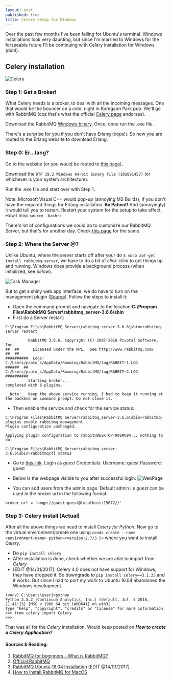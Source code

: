 ```yaml
---
layout: post
published: true
title: Celery Setup for Windows
---
```


Over the past few months I've been falling for Ubuntu's terminal. Windows installations look very daunting, but since I'm married to Windows for the forseeable future I'll be continuing with Celery installation for Windows (duh!).

## Celery installation

![Celery](http://www.markon.com/sites/default/files/styles/product_banner/public/prdimg//RSS_Celery_Sticks.jpg?itok=irLWirI8)

### Step 1: Get a Broker!

What Celery needs is a broker, to deal with all the incoming messages. One that would be the bouncer on a cold, night in Koregaon Park pub. We'll go with RabbitMQ (coz that's what the official [Celery page](http://docs.celeryproject.org/en/latest/getting-started/first-steps-with-celery.html) endorses).

Download the RabbitMQ [Windows binary](http://www.rabbitmq.com/install-windows.html). Once, done run the .exe file. 

There's a surprise for you if you don't have Erlang (oops!). So now you are routed to the Erlang website to download Erlang.

### Step 0: Er...lang?

Go to the website (or you would be routed to [this page](http://www.erlang.org/downloads)). 

Download the ```OTP 19.2 Windows 64-bit Binary File (101891457)``` (or whichever is your system architecture).

Run the .exe file and start over with Step 1.

Note: Microsoft Visual C++ would pop-up (annoying MS Builds), if you don't have the required things for Erlang installation. __Be Patient!__ And (annoyingly) it would tell you to restart. Restart your system for the setup to take effect. How I miss ```source .bashrc```

There's lot of configurations we could do to customize our RabbitMQ Server, but that's for another day. Check [this page](https://www.rabbitmq.com/configure.html) for the same.

### Step 2: Where the Server @?

Unlike Ubuntu, where the server starts off after your do ```$ sudo apt-get install rabbitmq-server```, we have to do a bit of *click-click* to get things up and running. Windows does provide a background process (when initialized, see *below*).

![Task Manager](https://raw.githubusercontent.com/pratos/pratos.github.io/master/images/rabbitmq_bkprocess.png)

But to get a shiny web app interface, we do have to turn on the management plugin ([Source](http://arcware.net/installing-rabbitmq-on-windows/)). Follow the steps to install it:

* Open the command prompt and navigate to the location:__C:\Program Files\RabbitMQ Server\rabbitmq_server-3.6.6\sbin__
* First do a Server restart: 

```
C:\Program Files\RabbitMQ Server\rabbitmq_server-3.6.6\sbin>rabbitmq-server restart

          RabbitMQ 3.6.6. Copyright (C) 2007-2016 Pivotal Software, Inc.
##  ##      Licensed under the MPL.  See http://www.rabbitmq.com/
##  ##
##########  Logs: C:/Users/prato_s/AppData/Roaming/RabbitMQ/log/RABBIT~1.LOG
######  ##        C:/Users/prato_s/AppData/Roaming/RabbitMQ/log/RABBIT~2.LOG
##########
          Starting broker...
completed with 6 plugins.

```
    
    __Note:__ Keep the above service running, I had to keep it running at the backend on command prompt. Do not close it.
    
* Then enable the service and check for the service status:

``` 
C:\Program Files\RabbitMQ Server\rabbitmq_server-3.6.6\sbin>rabbitmq-plugins enable rabbitmq_management
Plugin configuration unchanged.

Applying plugin configuration to rabbit@DESKTOP-R0SMU94... nothing to do.

C:\Program Files\RabbitMQ Server\rabbitmq_server-3.6.6\sbin>rabbitmqctl status
```
    
* Go to [this link](http://localhost:15672/). Login as *guest*
    Credentials:
    Username: guest
    Password: guest

* Below is the webpage visible to you after successful login:
![WebPage](https://raw.githubusercontent.com/pratos/pratos.github.io/master/images/rabbit_login.png)

* You can add users from the admin page. Default admin i.e *guest* can be used in the broker url in the following format:

```
broker_url = 'amqp://guest:guest@localhost:15672//'
```

### Step 3: Celery install (Actual)

After all the above things we need to install *Celery for Python*. Now go to the virtual environment/create one using ```conda create --name <environment-name> python=<version:2.7/3.5>``` where you want to install *Celery*.

* Do ```pip install celery```
* After installation is done, check whether we are able to import from *Celery*
* [EDIT @14/01/2017]: Celery 4.0 does not have support for Windows, they have dropped it. So downgrade to ```pip install celery==3.1.25``` and it works. But since I had to port my work to Ubuntu 16.04 abandoned the Windows development.

```
(venv) C:\Users\user1>python
Python 3.5.2 |Continuum Analytics, Inc.| (default, Jul  5 2016, 11:41:13) [MSC v.1900 64 bit (AMD64)] on win32
Type "help", "copyright", "credits" or "license" for more information.
>>> from celery import Celery
>>>
```
    
That was all for the *Celery* installation. Would keep posted on __*How to create a Celery Application?*__

#### Sources & Reading:
1. [RabbitMQ for beginners - What is RabbitMQ?](https://www.cloudamqp.com/blog/2015-05-18-part1-rabbitmq-for-beginners-what-is-rabbitmq.html)
2. [Official RabbitMQ](http://www.rabbitmq.com/configure.html)
3. [RabbitMQ Ubuntu 16.04 Installation](https://hostpresto.com/community/tutorials/how-to-setup-rabbitmq-server-on-ubuntu-16-04/) [EDIT @14/01/2017]
4. [How to install RabbitMQ for MacOS](http://docs.celeryproject.org/en/latest/getting-started/brokers/rabbitmq.html#broker-rabbitmq)
